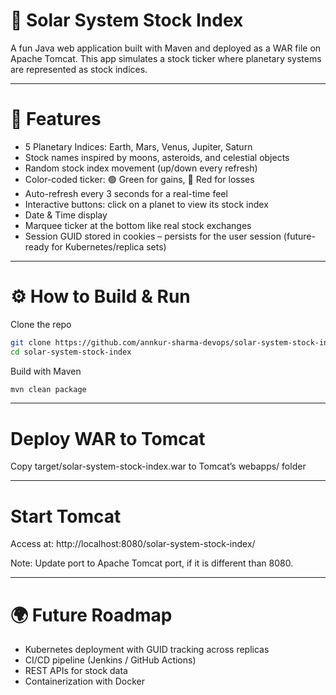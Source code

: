 # 🌌 Solar System Stock Index
A fun Java web application built with Maven and deployed as a WAR file on Apache Tomcat.
This app simulates a stock ticker where planetary systems are represented as stock indices.

---

# 🚀 Features
- 5 Planetary Indices: Earth, Mars, Venus, Jupiter, Saturn
- Stock names inspired by moons, asteroids, and celestial objects
- Random stock index movement (up/down every refresh)
- Color-coded ticker: 🟢 Green for gains, 🔴 Red for losses
- Auto-refresh every 3 seconds for a real-time feel
- Interactive buttons: click on a planet to view its stock index
- Date & Time display
- Marquee ticker at the bottom like real stock exchanges
- Session GUID stored in cookies – persists for the user session (future-ready for Kubernetes/replica sets)

---

# ⚙️ How to Build & Run
Clone the repo
```bash
git clone https://github.com/annkur-sharma-devops/solar-system-stock-index.git
cd solar-system-stock-index
```

Build with Maven
```bash
mvn clean package
```

---

# Deploy WAR to Tomcat
Copy target/solar-system-stock-index.war to Tomcat’s webapps/ folder

---

# Start Tomcat
Access at: http://localhost:8080/solar-system-stock-index/

Note: Update port to Apache Tomcat port, if it is different than 8080.

---

# 🌍 Future Roadmap
- Kubernetes deployment with GUID tracking across replicas
- CI/CD pipeline (Jenkins / GitHub Actions)
- REST APIs for stock data
- Containerization with Docker